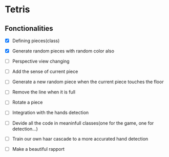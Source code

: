 # Tetris

## Fonctionalities
- [x] Defining pieces(class)
- [x] Generate random pieces with random color also
- [ ] Perspective view changing
- [ ] Add the sense of current piece
- [ ] Generate a new random piece when the current piece touches the floor
- [ ] Remove the line when it is full
- [ ] Rotate a piece
- [ ] Integration with the hands detection
- [ ] Devide all the code in meaninfull classes(one for the game, one for detection...)
- [ ] Train our own haar cascade to a more accurated hand detection
- [ ] Make a beautiful rapport

